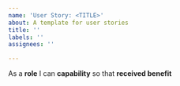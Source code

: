 ```yaml
---
name: 'User Story: <TITLE>'
about: A template for user stories
title: ''
labels: ''
assignees: ''

---
```


As a **role** I can **capability** so that **received benefit**
